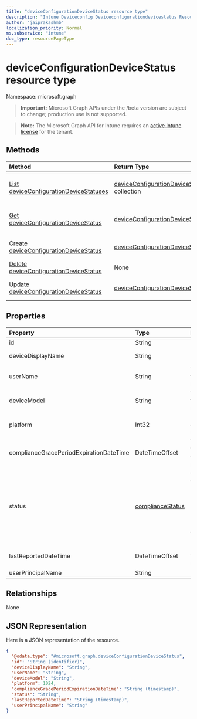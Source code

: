 ```yaml
---
title: "deviceConfigurationDeviceStatus resource type"
description: "Intune Deviceconfig Deviceconfigurationdevicestatus Resources ."
author: "jaiprakashmb"
localization_priority: Normal
ms.subservice: "intune"
doc_type: resourcePageType
---
```


# deviceConfigurationDeviceStatus resource type

Namespace: microsoft.graph

> **Important:** Microsoft Graph APIs under the /beta version are subject to change; production use is not supported.

> **Note:** The Microsoft Graph API for Intune requires an [active Intune license](https://go.microsoft.com/fwlink/?linkid=839381) for the tenant.



## Methods
|Method|Return Type|Description|
|:---|:---|:---|
|[List deviceConfigurationDeviceStatuses](../api/intune-deviceconfig-deviceconfigurationdevicestatus-list.md)|[deviceConfigurationDeviceStatus](../resources/intune-deviceconfig-deviceconfigurationdevicestatus.md) collection|List properties and relationships of the [deviceConfigurationDeviceStatus](../resources/intune-deviceconfig-deviceconfigurationdevicestatus.md) objects.|
|[Get deviceConfigurationDeviceStatus](../api/intune-deviceconfig-deviceconfigurationdevicestatus-get.md)|[deviceConfigurationDeviceStatus](../resources/intune-deviceconfig-deviceconfigurationdevicestatus.md)|Read properties and relationships of the [deviceConfigurationDeviceStatus](../resources/intune-deviceconfig-deviceconfigurationdevicestatus.md) object.|
|[Create deviceConfigurationDeviceStatus](../api/intune-deviceconfig-deviceconfigurationdevicestatus-create.md)|[deviceConfigurationDeviceStatus](../resources/intune-deviceconfig-deviceconfigurationdevicestatus.md)|Create a new [deviceConfigurationDeviceStatus](../resources/intune-deviceconfig-deviceconfigurationdevicestatus.md) object.|
|[Delete deviceConfigurationDeviceStatus](../api/intune-deviceconfig-deviceconfigurationdevicestatus-delete.md)|None|Deletes a [deviceConfigurationDeviceStatus](../resources/intune-deviceconfig-deviceconfigurationdevicestatus.md).|
|[Update deviceConfigurationDeviceStatus](../api/intune-deviceconfig-deviceconfigurationdevicestatus-update.md)|[deviceConfigurationDeviceStatus](../resources/intune-deviceconfig-deviceconfigurationdevicestatus.md)|Update the properties of a [deviceConfigurationDeviceStatus](../resources/intune-deviceconfig-deviceconfigurationdevicestatus.md) object.|

## Properties
|Property|Type|Description|
|:---|:---|:---|
|id|String|Key of the entity.|
|deviceDisplayName|String|Device name of the DevicePolicyStatus.|
|userName|String|The User Name that is being reported|
|deviceModel|String|The device model that is being reported|
|platform|Int32|Platform of the device that is being reported|
|complianceGracePeriodExpirationDateTime|DateTimeOffset|The DateTime when device compliance grace period expires|
|status|[complianceStatus](../resources/intune-shared-compliancestatus.md)|Compliance status of the policy report. Possible values are: `unknown`, `notApplicable`, `compliant`, `remediated`, `nonCompliant`, `error`, `conflict`, `notAssigned`.|
|lastReportedDateTime|DateTimeOffset|Last modified date time of the policy report.|
|userPrincipalName|String|UserPrincipalName.|

## Relationships
None

## JSON Representation
Here is a JSON representation of the resource.
<!-- {
  "blockType": "resource",
  "keyProperty": "id",
  "@odata.type": "microsoft.graph.deviceConfigurationDeviceStatus"
}
-->
``` json
{
  "@odata.type": "#microsoft.graph.deviceConfigurationDeviceStatus",
  "id": "String (identifier)",
  "deviceDisplayName": "String",
  "userName": "String",
  "deviceModel": "String",
  "platform": 1024,
  "complianceGracePeriodExpirationDateTime": "String (timestamp)",
  "status": "String",
  "lastReportedDateTime": "String (timestamp)",
  "userPrincipalName": "String"
}
```